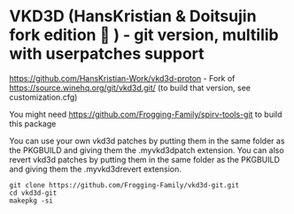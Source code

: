 # VKD3D (HansKristian & Doitsujin fork edition :frog: ) - git version, multilib with userpatches support

https://github.com/HansKristian-Work/vkd3d-proton - Fork of https://source.winehq.org/git/vkd3d.git/ (to build that version, see customization.cfg)

You might need https://github.com/Frogging-Family/spirv-tools-git to build this package

You can use your own vkd3d patches by putting them in the same folder as the PKGBUILD and giving them the .myvkd3dpatch extension.
You can also revert vkd3d patches by putting them in the same folder as the PKGBUILD and giving them the .myvkd3drevert extension.


```
git clone https://github.com/Frogging-Family/vkd3d-git.git
cd vkd3d-git
makepkg -si
```

